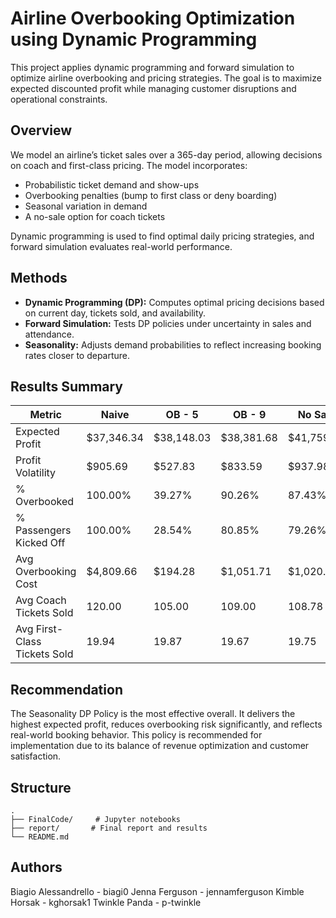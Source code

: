 # Airline Overbooking Optimization using Dynamic Programming

This project applies dynamic programming and forward simulation to optimize airline overbooking and pricing strategies. The goal is to maximize expected discounted profit while managing customer disruptions and operational constraints.

## Overview

We model an airline’s ticket sales over a 365-day period, allowing decisions on coach and first-class pricing. The model incorporates:
- Probabilistic ticket demand and show-ups
- Overbooking penalties (bump to first class or deny boarding)
- Seasonal variation in demand
- A no-sale option for coach tickets

Dynamic programming is used to find optimal daily pricing strategies, and forward simulation evaluates real-world performance.

## Methods

- **Dynamic Programming (DP):** Computes optimal pricing decisions based on current day, tickets sold, and availability.
- **Forward Simulation:** Tests DP policies under uncertainty in sales and attendance.
- **Seasonality:** Adjusts demand probabilities to reflect increasing booking rates closer to departure.

## Results Summary

| Metric                           | Naive       | OB - 5     | OB - 9     | No Sale    | Seasonality |
|----------------------------------|-------------|------------|------------|------------|--------------|
| Expected Profit                  | $37,346.34  | $38,148.03 | $38,381.68 | $41,759.37 | **$41,833.27** |
| Profit Volatility                | $905.69     | $527.83    | $833.59    | $937.98    | $932.13       |
| % Overbooked                     | 100.00%     | 39.27%     | 90.26%     | 87.43%     | 82.34%        |
| % Passengers Kicked Off          | 100.00%     | 28.54%     | 80.85%     | 79.26%     | 70.99%        |
| Avg Overbooking Cost             | $4,809.66   | $194.28    | $1,051.71  | $1,020.36  | $852.63       |
| Avg Coach Tickets Sold           | 120.00      | 105.00     | 109.00     | 108.78     | 108.34        |
| Avg First-Class Tickets Sold     | 19.94       | 19.87      | 19.67      | 19.75      | 19.55         |

## Recommendation

The Seasonality DP Policy is the most effective overall. It delivers the highest expected profit, reduces overbooking risk significantly, and reflects real-world booking behavior. This policy is recommended for implementation due to its balance of revenue optimization and customer satisfaction.

## Structure

```
.
├── FinalCode/     # Jupyter notebooks
├── report/       # Final report and results
└── README.md
```

## Authors

Biagio Alessandrello - biagi0
Jenna Ferguson - jennamferguson
Kimble Horsak - kghorsak1
Twinkle Panda - p-twinkle
